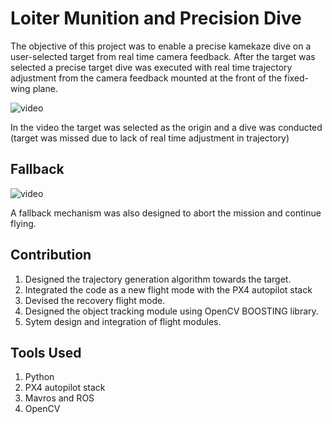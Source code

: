 # Loiter Munition and Precision Dive

The objective of this project was to enable a precise kamekaze dive on a user-selected target from real time camera feedback.
After the target was selected a precise target dive was executed with real time trajectory adjustment from the camera feedback mounted at the front of the fixed-wing plane.

![video](https://github.com/saksham18kukreja/loiter_munition/blob/main/media/dive.gif)

In the video the target was selected as the origin and a dive was conducted (target was missed due to lack of real time adjustment in trajectory)

## Fallback
![video](https://github.com/saksham18kukreja/loiter_munition/blob/main/media/recovery.gif)

A fallback mechanism was also designed to abort the mission and continue flying.

## Contribution
1. Designed the trajectory generation algorithm towards the target.
2. Integrated the code as a new flight mode with the PX4 autopilot stack
3. Devised the recovery flight mode.
4. Designed the object tracking module using OpenCV BOOSTING library.
5. Sytem design and integration of flight modules.


## Tools Used
1. Python
2. PX4 autopilot stack
3. Mavros and ROS
4. OpenCV
